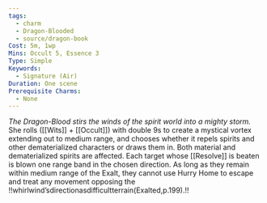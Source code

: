 ```yaml
---
tags:
  - charm
  - Dragon-Blooded
  - source/dragon-book
Cost: 5m, 1wp
Mins: Occult 5, Essence 3
Type: Simple
Keywords:
  - Signature (Air)
Duration: One scene
Prerequisite Charms:
  - None
---
```

*The Dragon-Blood stirs the winds of the spirit world into a mighty storm.*
She rolls ([[Wits]] + [[Occult]]) with double 9s to create a mystical vortex extending out to medium range, and chooses whether it repels spirits and other dematerialized characters or draws them in. Both material and dematerialized spirits are affected. Each target whose [[Resolve]] is beaten is blown one range band in the chosen direction. As long as they remain within medium range of the Exalt, they cannot use Hurry Home to escape and treat any movement opposing the !!whirlwind’sdirectionasdifficultterrain(Exalted,p.199).!!